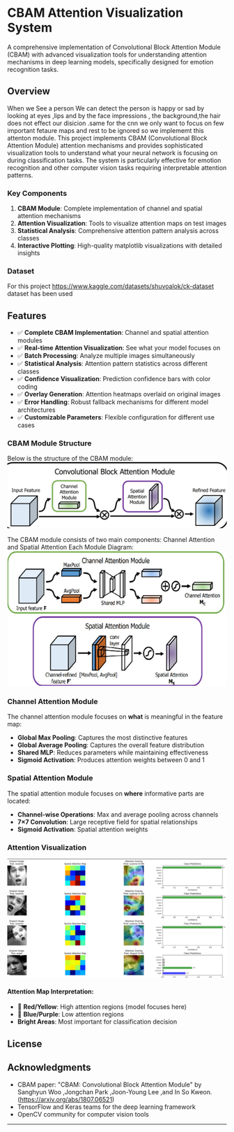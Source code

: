 # CBAM Attention Visualization System

A comprehensive implementation of Convolutional Block Attention Module (CBAM) with advanced visualization tools for understanding attention mechanisms in deep learning models, specifically designed for emotion recognition tasks.


## Overview
 When we See a person We can detect the person  is happy or sad by looking at eyes ,lips and by the face impressions ,  the background,the hair does not effect our disicion .same  for  the  cnn we only want to focus on few important fetaure maps and rest to be ignored  so we implememt this attenton module.
This project implements CBAM (Convolutional Block Attention Module) attention mechanisms and provides sophisticated visualization tools to understand what your neural network is focusing on during classification tasks. The system is particularly effective for emotion recognition and other computer vision tasks requiring interpretable attention patterns.

### Key Components

1. **CBAM Module**: Complete implementation of channel and spatial attention mechanisms
2. **Attention Visualization**: Tools to visualize attention maps on test images
3. **Statistical Analysis**: Comprehensive attention pattern analysis across classes
4. **Interactive Plotting**: High-quality matplotlib visualizations with detailed insights
### Dataset
For this project https://www.kaggle.com/datasets/shuvoalok/ck-dataset dataset has been used
## Features

- ✅ **Complete CBAM Implementation**: Channel and spatial attention modules
- ✅ **Real-time Attention Visualization**: See what your model focuses on
- ✅ **Batch Processing**: Analyze multiple images simultaneously
- ✅ **Statistical Analysis**: Attention pattern statistics across different classes
- ✅ **Confidence Visualization**: Prediction confidence bars with color coding
- ✅ **Overlay Generation**: Attention heatmaps overlaid on original images
- ✅ **Error Handling**: Robust fallback mechanisms for different model architectures
- ✅ **Customizable Parameters**: Flexible configuration for different use cases




### CBAM Module Structure
Below is the structure of the CBAM module:
![Overview](images/overview.jpg)
 
 The CBAM module consists of two main components: Channel Attention and Spatial Attention Each Module Diagram:
 ![diagram](images/channelandspatialdetailed.jpg) 
### Channel Attention Module

The channel attention module focuses on **what** is meaningful in the feature map:

- **Global Max Pooling**: Captures the most distinctive features
- **Global Average Pooling**: Captures the overall feature distribution
- **Shared MLP**: Reduces parameters while maintaining effectiveness
- **Sigmoid Activation**: Produces attention weights between 0 and 1

### Spatial Attention Module

The spatial attention module focuses on **where** informative parts are located:

- **Channel-wise Operations**: Max and average pooling across channels
- **7×7 Convolution**: Large receptive field for spatial relationships
- **Sigmoid Activation**: Spatial attention weights

### Attention Visualization
![visual](images/output-1.jpg)



#### Attention Map Interpretation:
- 🔴 **Red/Yellow**: High attention regions (model focuses here)
- 🔵 **Blue/Purple**: Low attention regions
- **Bright Areas**: Most important for classification decision

## License


## Acknowledgments

- CBAM paper: "CBAM: Convolutional Block Attention Module" by Sanghyun Woo ,Jongchan Park ,Joon-Young Lee ,and In So Kweon.(https://arxiv.org/abs/1807.06521)
- TensorFlow and Keras teams for the deep learning framework
- OpenCV community for computer vision tools



---
